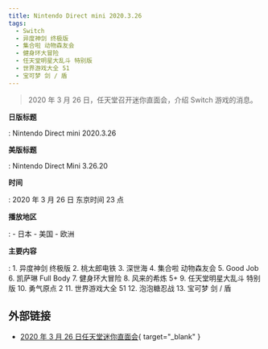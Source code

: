 ```yaml
---
title: Nintendo Direct mini 2020.3.26
tags:
  - Switch
  - 异度神剑 终极版
  - 集合啦 动物森友会
  - 健身环大冒险
  - 任天堂明星大乱斗 特别版
  - 世界游戏大全 51
  - 宝可梦 剑 / 盾
---
```


> 2020 年 3 月 26 日，任天堂召开迷你直面会，介绍 Switch 游戏的消息。

**日版标题**

:   Nintendo Direct mini 2020.3.26

**美版标题**

:   Nintendo Direct Mini 3.26.20

**时间**

:   2020 年 3 月 26 日 东京时间 23 点

**播放地区**

:   - 日本
    - 美国
    - 欧洲

**主要内容**

:   1. 异度神剑 终极版
    2. 桃太郎电铁
    3. 深世海
    4. 集合啦 动物森友会
    5. Good Job
    6. 凯萨琳 Full Body
    7. 健身环大冒险
    8. 风来的希炼 5+
    9. 任天堂明星大乱斗 特别版
    10. 勇气原点 2
    11. 世界游戏大全 51
    12. 泡泡糖忍战
    13. 宝可梦 剑 / 盾

## 外部链接

- [2020 年 3 月 26 日任天堂迷你直面会](https://www.bilibili.com/video/BV1ja411c7VX/){ target="_blank" }
